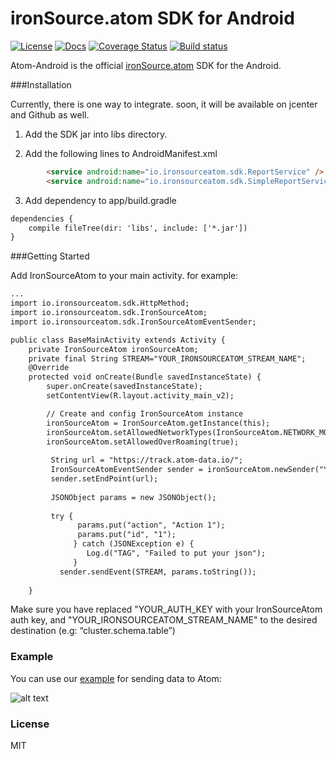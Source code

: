 # ironSource.atom SDK for Android
[![License][license-image]][license-url]
[![Docs][docs-image]][docs-url]
[![Coverage Status][coveralls-image]][coveralls-url]
[![Build status][travis-image]][travis-url]

Atom-Android is the official [ironSource.atom](http://www.ironsrc.com/data-flow-management) SDK for the Android.

###Installation

Currently, there is one way to integrate. soon, it will be available on jcenter and Github as well.

1. Add the SDK jar into libs directory.

2. Add the following lines to AndroidManifest.xml
```html
        <service android:name="io.ironsourceatom.sdk.ReportService" />
        <service android:name="io.ironsourceatom.sdk.SimpleReportService" />
```
3. Add dependency to app/build.gradle
```html
dependencies {
    compile fileTree(dir: 'libs', include: ['*.jar'])
}
```
###Getting Started

Add IronSourceAtom to your main activity. for example:
```html
...
import io.ironsourceatom.sdk.HttpMethod;
import io.ironsourceatom.sdk.IronSourceAtom;
import io.ironsourceatom.sdk.IronSourceAtomEventSender;

public class BaseMainActivity extends Activity {
    private IronSourceAtom ironSourceAtom;
    private final String STREAM="YOUR_IRONSOURCEATOM_STREAM_NAME";
    @Override
    protected void onCreate(Bundle savedInstanceState) {
        super.onCreate(savedInstanceState);
        setContentView(R.layout.activity_main_v2);

        // Create and config IronSourceAtom instance
        ironSourceAtom = IronSourceAtom.getInstance(this);
        ironSourceAtom.setAllowedNetworkTypes(IronSourceAtom.NETWORK_MOBILE | IronSourceAtom.NETWORK_WIFI);
        ironSourceAtom.setAllowedOverRoaming(true);
        
         String url = "https://track.atom-data.io/";
         IronSourceAtomEventSender sender = ironSourceAtom.newSender("YOUR_AUTH_KEY");
         sender.setEndPoint(url);
         
         JSONObject params = new JSONObject();
         
         try {
               params.put("action", "Action 1");
               params.put("id", "1");
              } catch (JSONException e) {
                 Log.d("TAG", "Failed to put your json");
              }
           sender.sendEvent(STREAM, params.toString());
                
    }
```
Make sure you have replaced "YOUR_AUTH_KEY with your IronSourceAtom auth key, and "YOUR_IRONSOURCEATOM_STREAM_NAME" to the desired destination (e.g: “cluster.schema.table”)
### Example

You can use our [example][example-url] for sending data to Atom:

![alt text][example]

### License
MIT

[example-url]: https://github.com/ironSource/atom-javascript/blob/master/atom-sdk/example/index.html
[example]: https://cloud.githubusercontent.com/assets/19428452/15607380/fcb8adb2-241a-11e6-8a80-219213f6cdb2.png "example"
[license-image]: https://img.shields.io/badge/license-MIT-blue.svg?style=flat-square
[license-url]: LICENSE
[travis-image]: https://travis-ci.org/ironSource/atom-javascript.svg?branch=master
[travis-url]: https://travis-ci.org/ironSource/atom-javascript
[coveralls-image]: https://coveralls.io/repos/github/ironSource/atom-javascript/badge.svg?branch=master
[coveralls-url]: https://coveralls.io/github/ironSource/atom-javascript?branch=master
[docs-image]: https://img.shields.io/badge/docs-latest-blue.svg
[docs-url]: https://ironsource.github.io/atom-javascript/
[sauce-image]: https://saucelabs.com/browser-matrix/jacckson.svg?auth=433c2b373dfd86bc7d78fc8bf36dbc3b
[sauce-url]: https://saucelabs.com/u/jacckson?auth=433c2b373dfd86bc7d78fc8bf36dbc3b


